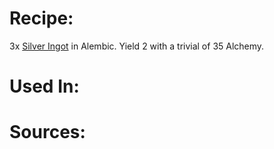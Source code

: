 <!-- TITLE: Gold Bits -->
<!-- SUBTITLE: Small chunks of gold-->

# Recipe:
3x [Silver Ingot](silver-ingot) in Alembic.  Yield 2 with a trivial of 35 Alchemy.

# Used In:


# Sources:
